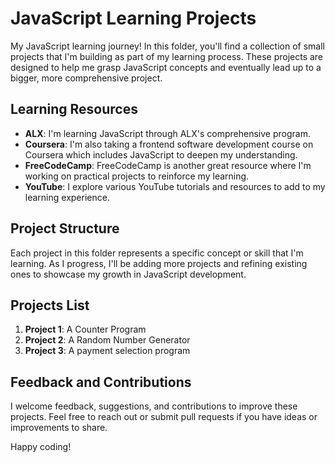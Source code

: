 
# JavaScript Learning Projects

My JavaScript learning journey!
In this folder, you'll find a collection of small projects that I'm building as part of my learning process. These projects are designed to help me grasp JavaScript concepts and eventually lead up to a bigger, more comprehensive project.

## Learning Resources

- **ALX**: I'm learning JavaScript through ALX's comprehensive program.
- **Coursera**: I'm also taking a frontend software development course on Coursera which includes JavaScript to deepen my understanding.
- **FreeCodeCamp**: FreeCodeCamp is another great resource where I'm working on practical projects to reinforce my learning.
- **YouTube**: I explore various YouTube tutorials and resources to add to my learning experience.

## Project Structure

Each project in this folder represents a specific concept or skill that I'm learning. As I progress, I'll be adding more projects and refining existing ones to showcase my growth in JavaScript development.

## Projects List

1. **Project 1**: A Counter Program
2. **Project 2**: A Random Number Generator
3. **Project 3**: A payment selection program



## Feedback and Contributions

I welcome feedback, suggestions, and contributions to improve these projects. Feel free to reach out or submit pull requests if you have ideas or improvements to share.

Happy coding!